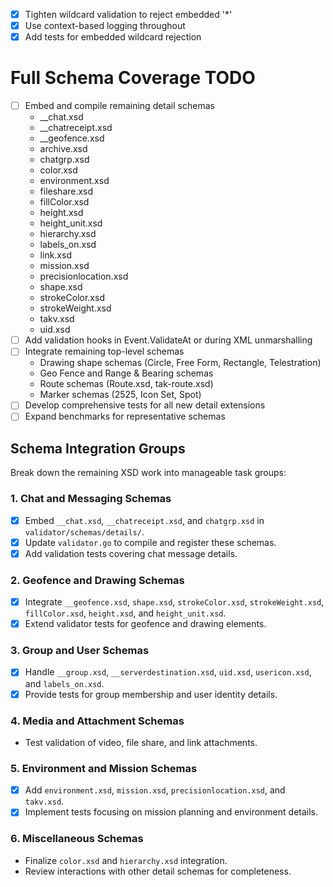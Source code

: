 - [x] Tighten wildcard validation to reject embedded '*'
- [x] Use context-based logging throughout
- [x] Add tests for embedded wildcard rejection
# Full Schema Coverage TODO
- [ ] Embed and compile remaining detail schemas
  - __chat.xsd
  - __chatreceipt.xsd
  - __geofence.xsd
  - archive.xsd
  - chatgrp.xsd
  - color.xsd
  - environment.xsd
  - fileshare.xsd
  - fillColor.xsd
  - height.xsd
  - height_unit.xsd
  - hierarchy.xsd
  - labels_on.xsd
  - link.xsd
  - mission.xsd
  - precisionlocation.xsd
  - shape.xsd
  - strokeColor.xsd
  - strokeWeight.xsd
  - takv.xsd
  - uid.xsd
- [ ] Add validation hooks in Event.ValidateAt or during XML unmarshalling
- [ ] Integrate remaining top-level schemas
  - Drawing shape schemas (Circle, Free Form, Rectangle, Telestration)
  - Geo Fence and Range & Bearing schemas
  - Route schemas (Route.xsd, tak-route.xsd)
  - Marker schemas (2525, Icon Set, Spot)
- [ ] Develop comprehensive tests for all new detail extensions
- [ ] Expand benchmarks for representative schemas

## Schema Integration Groups

Break down the remaining XSD work into manageable task groups:

### 1. Chat and Messaging Schemas
- [x] Embed `__chat.xsd`, `__chatreceipt.xsd`, and `chatgrp.xsd` in `validator/schemas/details/`.
- [x] Update `validator.go` to compile and register these schemas.
- [x] Add validation tests covering chat message details.

### 2. Geofence and Drawing Schemas
- [x] Integrate `__geofence.xsd`, `shape.xsd`, `strokeColor.xsd`, `strokeWeight.xsd`, `fillColor.xsd`, `height.xsd`, and `height_unit.xsd`.
- [x] Extend validator tests for geofence and drawing elements.

### 3. Group and User Schemas
- [x] Handle `__group.xsd`, `__serverdestination.xsd`, `uid.xsd`, `usericon.xsd`, and `labels_on.xsd`.
- [x] Provide tests for group membership and user identity details.

### 4. Media and Attachment Schemas
- Test validation of video, file share, and link attachments.

### 5. Environment and Mission Schemas
- [x] Add `environment.xsd`, `mission.xsd`, `precisionlocation.xsd`, and `takv.xsd`.
- [x] Implement tests focusing on mission planning and environment details.

### 6. Miscellaneous Schemas
- Finalize `color.xsd` and `hierarchy.xsd` integration.
- Review interactions with other detail schemas for completeness.
